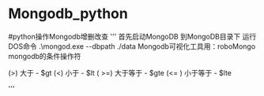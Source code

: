 # Mongodb_python
#python操作Mongodb增删改查
'''
首先启动MongoDB 到MongoDB目录下 运行DOS命令 .\mongod.exe --dbpath ./data
Mongodb可视化工具用：roboMongo
mongodb的条件操作符

 (>)  大于 - $gt
 (<)  小于 - $lt
( >=)  大于等于 - $gte
(<= )  小于等于 - $lte

'''
